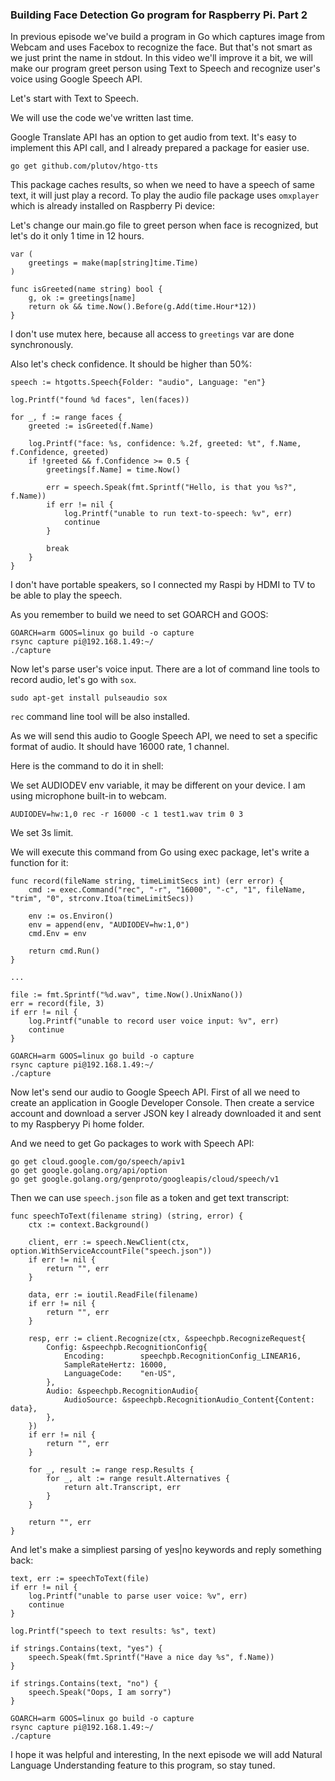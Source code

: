 ### Building Face Detection Go program for Raspberry Pi. Part 2

In previous episode we've build a program in Go which captures image from Webcam and uses Facebox to recognize the face. But that's not smart as we just print the name in stdout. In this video we'll improve it a bit, we will make our program greet person using Text to Speech and recognize user's voice using Google Speech API.

Let's start with Text to Speech.

We will use the code we've written last time.

Google Translate API has an option to get audio from text. It's easy to implement this API call, and I already prepared a package for easier use.

```
go get github.com/plutov/htgo-tts
```

This package caches results, so when we need to have a speech of same text, it will just play a record. To play the audio file package uses `omxplayer` which is already installed on Raspberry Pi device:

Let's change our main.go file to greet person when face is recognized, but let's do it only 1 time in 12 hours.

```
var (
	greetings = make(map[string]time.Time)
)

func isGreeted(name string) bool {
	g, ok := greetings[name]
	return ok && time.Now().Before(g.Add(time.Hour*12))
}
```

I don't use mutex here, because all access to `greetings` var are done synchronously.

Also let's check confidence. It should be higher than 50%:

```
speech := htgotts.Speech{Folder: "audio", Language: "en"}

log.Printf("found %d faces", len(faces))

for _, f := range faces {
	greeted := isGreeted(f.Name)

	log.Printf("face: %s, confidence: %.2f, greeted: %t", f.Name, f.Confidence, greeted)
	if !greeted && f.Confidence >= 0.5 {
		greetings[f.Name] = time.Now()

		err = speech.Speak(fmt.Sprintf("Hello, is that you %s?", f.Name))
		if err != nil {
			log.Printf("unable to run text-to-speech: %v", err)
			continue
		}

		break
	}
}
```

I don't have portable speakers, so I connected my Raspi by HDMI to TV to be able to play the speech.

As you remember to build we need to set GOARCH and GOOS:

```
GOARCH=arm GOOS=linux go build -o capture
rsync capture pi@192.168.1.49:~/
./capture
```

Now let's parse user's voice input. There are a lot of command line tools to record audio, let's go with `sox`.

```
sudo apt-get install pulseaudio sox
```

`rec` command line tool will be also installed.

As we will send this audio to Google Speech API, we need to set a specific format of audio. It should have 16000 rate, 1 channel.

Here is the command to do it in shell:

We set AUDIODEV env variable, it may be different on your device. I am using microphone built-in to webcam.

```
AUDIODEV=hw:1,0 rec -r 16000 -c 1 test1.wav trim 0 3
```

We set 3s limit.

We will execute this command from Go using exec package, let's write a function for it:

```
func record(fileName string, timeLimitSecs int) (err error) {
	cmd := exec.Command("rec", "-r", "16000", "-c", "1", fileName, "trim", "0", strconv.Itoa(timeLimitSecs))

	env := os.Environ()
	env = append(env, "AUDIODEV=hw:1,0")
	cmd.Env = env

	return cmd.Run()
}

...

file := fmt.Sprintf("%d.wav", time.Now().UnixNano())
err = record(file, 3)
if err != nil {
	log.Printf("unable to record user voice input: %v", err)
	continue
}
```

```
GOARCH=arm GOOS=linux go build -o capture
rsync capture pi@192.168.1.49:~/
./capture
```

Now let's send our audio to Google Speech API. First of all we need to create an application in Google Developer Console. Then create a service account and download a server JSON key I already downloaded it and sent to my Raspberyy Pi home folder.

And we need to get Go packages to work with Speech API:

```
go get cloud.google.com/go/speech/apiv1
go get google.golang.org/api/option
go get google.golang.org/genproto/googleapis/cloud/speech/v1
```

Then we can use `speech.json` file as a token and get text transcript:

```
func speechToText(filename string) (string, error) {
	ctx := context.Background()

	client, err := speech.NewClient(ctx, option.WithServiceAccountFile("speech.json"))
	if err != nil {
		return "", err
	}

	data, err := ioutil.ReadFile(filename)
	if err != nil {
		return "", err
	}

	resp, err := client.Recognize(ctx, &speechpb.RecognizeRequest{
		Config: &speechpb.RecognitionConfig{
			Encoding:        speechpb.RecognitionConfig_LINEAR16,
			SampleRateHertz: 16000,
			LanguageCode:    "en-US",
		},
		Audio: &speechpb.RecognitionAudio{
			AudioSource: &speechpb.RecognitionAudio_Content{Content: data},
		},
	})
	if err != nil {
		return "", err
	}

	for _, result := range resp.Results {
		for _, alt := range result.Alternatives {
			return alt.Transcript, err
		}
	}

	return "", err
}
```

And let's make a simpliest parsing of yes|no keywords and reply something back:

```
text, err := speechToText(file)
if err != nil {
	log.Printf("unable to parse user voice: %v", err)
	continue
}

log.Printf("speech to text results: %s", text)

if strings.Contains(text, "yes") {
	speech.Speak(fmt.Sprintf("Have a nice day %s", f.Name))
}

if strings.Contains(text, "no") {
	speech.Speak("Oops, I am sorry")
}
```

```
GOARCH=arm GOOS=linux go build -o capture
rsync capture pi@192.168.1.49:~/
./capture
```

I hope it was helpful and interesting, In the next episode we will add Natural Language Understanding feature to this program, so stay tuned.